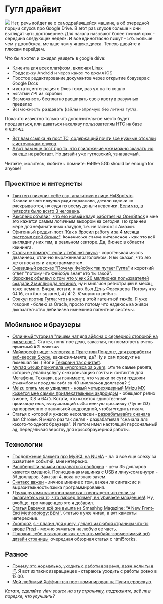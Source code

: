 # Гугл драйвит

![](http://addmeto.cc/images/posts/google-drive-5gb.jpg)
Нет, речь пойдет не о самодрайвящейся машине, а об очередной порции слухов про Google Drive. В этот раз слухов больше и они выглядят чуть достовернее. Для начала называют более точный срок - середина следующей недели. И все единогласно пишут - 5гб. Больше чем у дропбокса, меньше чем у яндекс.диска. Теперь давайте к плюсам перейдем.
<!-- 
 https://disk.yandex.ru/activate/?hash=9W42RNCF
 * https://disk.yandex.ru/activate/?hash=CDJC5Y4K
 * https://disk.yandex.ru/activate/?hash=KB139W66
 * https://disk.yandex.ru/activate/?hash=MS8RWJ94
 * https://disk.yandex.ru/activate/?hash=UUCZYO6P
-->

Что бы я хотел и ожидал увидеть в google drive:

* Клиента для всех платформ, включая Linux
* Поддержку Android и через какое-то время iOS
* Простое редактирование документов через открытие браузера с Google Docs
* и кстати, интеграция с Docs тоже, раз уж на то пошло
* Богатый API из коробки
* Возможность бесплатно расширять свою квоту в разумных пределах
* Возможность раздавать файлы напрямую без логина гугла.

Пока что известно только что дополнительное место будет продаваться, или даваться нахаляву пользователям HTC на базе андроид.

* [Вот вам ссылка на пост TC, содержащий почти все нужные отсылки к источникам слухов](http://techcrunch.com/2012/04/16/google-drive-said-to-launch-next-week-with-5gb-of-free-storage-for-all/).
* [А вот вам еще пост про то, что приложение уже можно скачать, но он еще не работает](http://techcrunch.com/2012/04/16/google-drive-lives-google-drive-app-found/). Но дизайн уже гугловский, узнаваемый.

Читайте, молитесь, любите и помните: <s>640kb</s> 5Gb  should be enough for anyone!

## Проектное и интернеты
* [Твиттер прикупил себе соц. аналитики в лице HotSpots.io](http://techcrunch.com/2012/04/16/twitter-acquires-hotspots-io/). Классическая покупка ради персонала, детали сделки не раскрываются, но судя по всему деньги невелики. [Если что, в hotspots было всего 3 человека](http://hotspots.io/).
* [Ракспейс объявил, что его новый клауд работает на OpenStack](http://www.rackspace.com/cloud/nextgen/) и мне это кажется самым логичным выбором на сегодня. По крайней мере для нефанатичных клаудов, т.е. не таких как Амазон.
* [Офигенный реддит-пост "Как я бросил работу и за 4 месяца построил свой бизнес"](http://www.reddit.com/r/Entrepreneur/comments/sblc6/from_an_idea_to_replacing_my_fulltime_salary_in_4/). Конечно же самое интересное - как это всё выглядит у них там, в реальном секторе. Да, бизнес в области клининга.
* [Скалы не помогут, если у тебя нет вкуса](http://nathanbarry.com/skill-doesnt-matter-if-you-lack-taste/) -  коротенькая мысль дизайнера, отлично выраженная заголовком. Я бы сказал, что это же относится и к программистам.
* [Очевидный рассказ "Почему Фейсбук так пугает Гугла"](http://www.readwriteweb.com/archives/why_facebook_terrifies_google.php)  и короткий ответ "потому что Фейсбук знает кто ты такой".
* [Форсквер объявил о том, что у них 20 миллионов пользователей создали 2 миллиарда чекинов](http://thenextweb.com/socialmedia/2012/04/16/foursquare-hits-20-million-users-and-20-billion-checkins-seeing-a-million-new-signups-per-month/), ну и миллион регистраций в месяц, тоже немало. Вчера, кстати, у них был День Форсквера. Потому что 04.16, это four squared, 4 / 4^2. Юмористы ребята.
* [Оракул против Гугла: что на кону](http://www.zdnet.com/blog/btl/oracle-v-google-whats-at-stake/74144) в этой патентной тяжбе. Я уже говорил - болею за Oracle, просто потому что надеюсь на живое доказательство дебилизма нынешней патентной системы.

## Мобильное и браузеры
* [Отличный туториал "пишем чат для айфона с серверной стороной на parse.com"](http://attila.tumblr.com/post/21180235691/ios-tutorial-creating-a-chat-room-using-parse-com). Статья, понятное дело, заказная, но посмотреть очень приятный API полезно.
* [Майкрософт ищет человека в Праге или Лондоне, для разработки веб-версии Skype](http://www.wpsauce.com/2012/04/web-version-skype-confirmed-microsoft-job-posting.html), вакансия-мечта, да? Ну и сам продукт не помешал бы :) Вот и [Теккранч так считает](http://techcrunch.com/2012/04/16/microsoft-job-postings-reveal-skype-for-browsers-project/).
* [Myriad Group прикупила Syncronica за $38m](http://techcrunch.com/2012/04/16/mobile-messaging-consolidates-myriad-buys-struggling-synchronica-for-38m/). Это те самые ребята, которые делали услугу синхронизацию почты и контактов для Мегафона. Технари, вы понимаете, что чуваки по сути подняли фунамбол и продали себя за 40 миллионов долларов? :)
* [Meizu опять меня удивляет - новый четырехядерный Meizu MX кажется мне самым привлекательным андроидом](http://www.engadget.com/2012/04/15/meizu-mx-quad-core-launch-android-4-0/) - обещают релиз в июне, ICS и 64гб. Кстати, это кажется единственный производитель, выпускающий собственную прошивку (Flyme OS) одновременно с ванильной андроидной, чтобы угодить гикам.
* Статья с которой я ужасно несогласен - [разрабатывайте сначала для Chrome](http://www.netmagazine.com/opinions/develop-chrome-first). Я много раз так делал - разрабатывал "сначала для какого-то одного браузера". И потом имел настоящий персональный ад, переделывая верстку для кроссбраузерной работы.

## Технологии
* [Продолжение банкета про MySQL на NUMA](http://blog.jcole.us/2012/04/16/a-brief-update-on-numa-and-mysql/) - да, я всё еще слежу за развитием событий, мне интересно.
* [Распбери Пи начали продаваться свободно](http://news.cnet.com/8301-17938_105-57414554-1/raspberry-pi-$35-mini-system-starts-shipping/) - цена 35 долларов кажется смешной. Полноценная машинка с USB и линуксом внутри - 35 долларов. Заказал 4, пока не знаю зачем.
* [Синтакс важен](http://smallcultfollowing.com/babysteps/blog/2012/04/15/syntax-matters-dot-dot-dot/) - личное мнение о том, важен ли синтаксис и выразительность языка программирования.
* [Двумя руками за автора заметки, говорящего что если вы полагаетесь на то, что парсер поймет, вы убиваете младенцев!](http://christianheilmann.com/2012/04/16/of-parser-fetishists-and-semi-colons/). Ну, вообще, про младенцев это я добавил.
* [Статья Варечки всё же вышла на Smashing Magazine: “A New Front-End Methodology: BEM”](http://coding.smashingmagazine.com/2012/04/16/a-new-front-end-methodology-bem/). Статью я уже читал, а вот каменты интересные.
* [Zoomooz.js - плагин для query, делает из любой страницы что-то вроде Prezi](http://janne.aukia.com/zoomooz/) - можно зумиться на любую ее часть.
* [Положил себе в закладки: как сделать мобайл-совместимый веб дизайн страницы](http://www.html5rocks.com/en/mobile/responsivedesign/), очередная обзорная статья с html5rocks.

## Разное
* [Почему это нормально, уходить с работы вовремя, даже если ты в IT](http://edition.cnn.com/2012/04/16/tech/web/cashmore-facebook-sandberg/index.html?hpt=hp_c1). Я вот из таких извращенцев - стараюсь уходить с работы ровно в 18.00.
* [Мой любимый Хаффингтон пост номинирован на Пулитцеровскую](http://www.huffingtonpost.com/2012/04/16/huffington-post-pulitzer-prize-2012_n_1429169.html).

*Кстати, сделайте view source на эту страничку, подскажите, всё ли в порядке, что улучшить?*